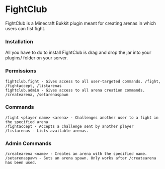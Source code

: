 # FightClub
FightClub is a Minecraft Bukkit plugin meant for creating arenas in which users can fist fight.

### Installation
All you have to do to install FightClub is drag and drop the jar into your plugins/ folder on your server.

### Permissions
    fightclub.fight - Gives access to all user-targeted commands. /fight, /fightaccept, /listarenas
    fightclub.admin - Gives access to all arena creation commands. /createarena, /setarenaspawn

### Commands
    /fight <player name> <arena> - Challenges another user to a fight in the specified arena
    /fightaccept - Accepts a challenge sent by another player
    /listarenas - Lists available arenas.

### Admin Commands
    /createarena <name> - Creates an arena with the specified name.
    /setarenaspawn - Sets an arena spawn. Only works after /createarena has been used.